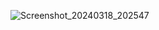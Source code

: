 
![Screenshot_20240318_202547](https://github.com/mk642/Android-week/assets/53805997/6ebadb31-98dc-43ef-9f6e-c76450d9b2af)

